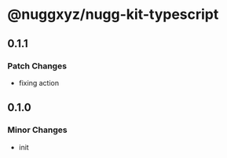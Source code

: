 # @nuggxyz/nugg-kit-typescript

## 0.1.1

### Patch Changes

-   fixing action

## 0.1.0

### Minor Changes

-   init
